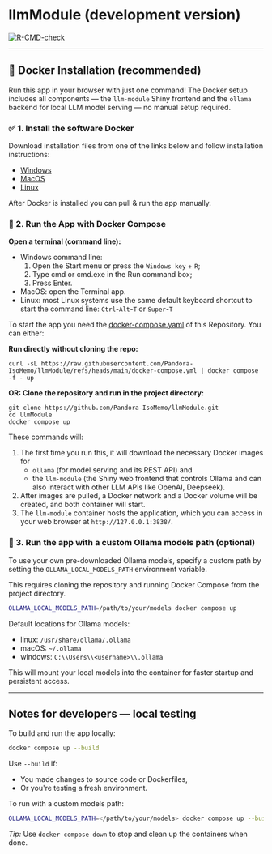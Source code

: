 # llmModule (development version)

<!-- badges: start -->
[![R-CMD-check](https://github.com/Pandora-IsoMemo/llmModule/actions/workflows/R-CMD-check.yaml/badge.svg)](https://github.com/Pandora-IsoMemo/llmModule/actions/workflows/R-CMD-check.yaml)
<!-- badges: end -->

---

## 🧠 Docker Installation (recommended)

Run this app in your browser with just one command! The Docker setup includes all components — the 
`llm-module` Shiny frontend and the `ollama` backend for local LLM model serving — no manual setup required.

### ✅ 1. Install the software Docker

Download installation files from one of the links below and follow installation
instructions:

* [Windows](https://docs.docker.com/desktop/windows/install/)
* [MacOS](https://docs.docker.com/desktop/install/mac-install/)
* [Linux](https://docs.docker.com/desktop/install/linux-install/)

After Docker is installed you can pull & run the app manually.

### 🚀 2. Run the App with Docker Compose

**Open a terminal (command line):**

- Windows command line: 
   1. Open the Start menu or press the `Windows key` + `R`; 
   2. Type cmd or cmd.exe in the Run command box;
   3. Press Enter.
- MacOS: open the Terminal app.
- Linux: most Linux systems use the same default keyboard shortcut to start the
  command line: `Ctrl`-`Alt`-`T` or `Super`-`T`

To start the app you need the
[docker-compose.yaml](https://github.com/Pandora-IsoMemo/llmModule/blob/main/docker-compose.yml) of
this Repository. You can either:

**Run directly without cloning the repo:**

```
curl -sL https://raw.githubusercontent.com/Pandora-IsoMemo/llmModule/refs/heads/main/docker-compose.yml | docker compose -f - up
```

**OR: Clone the repository and run in the project directory:**

```
git clone https://github.com/Pandora-IsoMemo/llmModule.git
cd llmModule
docker compose up
```

These commands will:

1. The first time you run this, it will download the necessary Docker images for 
    - `ollama` (for model serving and its REST API) and 
    - the `llm-module` (the Shiny web frontend that controls Ollama and can also interact with other LLM APIs
   like OpenAI, Deepseek).
2. After images are pulled, a Docker network and a Docker volume will be created, and both container will start.
3. The `llm-module` container hosts the application, which you can access in your web browser at `http://127.0.0.1:3838/`.


### 🚀 3. Run the app with a custom Ollama models path (optional)

To use your own pre-downloaded Ollama models, specify a custom path by setting the 
`OLLAMA_LOCAL_MODELS_PATH` environment variable.

This requires cloning the repository and running Docker Compose from the project directory.

```bash
OLLAMA_LOCAL_MODELS_PATH=/path/to/your/models docker compose up
```

Default locations for Ollama models:

- linux: `/usr/share/ollama/.ollama`
- macOS: `~/.ollama`
- windows: `C:\\Users\\<username>\\.ollama`

This will mount your local models into the container for faster startup and persistent access.

----

## Notes for developers — local testing

To build and run the app locally:

```bash
docker compose up --build
```

Use `--build` if:

- You made changes to source code or Dockerfiles,
- Or you're testing a fresh environment.

To run with a custom models path:

```bash
OLLAMA_LOCAL_MODELS_PATH=</path/to/your/models> docker compose up --build
```

*Tip:* Use `docker compose down` to stop and clean up the containers when done.


